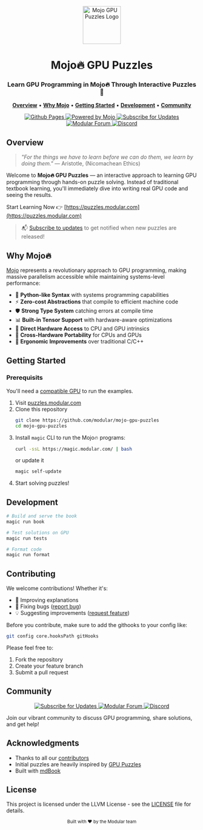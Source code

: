 <p align="center">
  <img src="book/src/images/puzzle-logo.png" alt="Mojo GPU Puzzles Logo" width="100">
</p>

<p align="center">
  <h1 align="center">Mojo🔥 GPU Puzzles</h1>
</p>

<p align="center">
  <h3 align="center">Learn GPU Programming in Mojo🔥 Through Interactive Puzzles🧩</h3>
</p>

<p align="center">
  <a href="#overview"><strong>Overview</strong></a> •
  <a href="#why-mojo"><strong>Why Mojo</strong></a> •
  <a href="#getting-started"><strong>Getting Started</strong></a> •
  <a href="#development"><strong>Development</strong></a> •
  <a href="#community"><strong>Community</strong></a>
</p>

<p align="center">
  <a href="https://github.com/modular/mojo-gpu-puzzles/actions/workflows/gh-pages.yml">
    <img src="https://github.com/modular/mojo-gpu-puzzles/actions/workflows/gh-pages.yml/badge.svg?branch=main" alt="Github Pages">
  </a>
  <a href="https://docs.modular.com/mojo">
    <img src="https://img.shields.io/badge/Powered%20by-Mojo-FF5F1F" alt="Powered by Mojo">
  </a>
  <a href="https://www.modular.com/company/talk-to-us">
    <img src="https://img.shields.io/badge/Subscribe-Updates-00B5AD?logo=mail.ru" alt="Subscribe for Updates">
  </a>
  <a href="https://forum.modular.com/c/">
    <img src="https://img.shields.io/badge/Modular-Forum-9B59B6?logo=discourse" alt="Modular Forum">
  </a>
  <a href="https://discord.com/channels/1087530497313357884/1098713601386233997">
    <img src="https://img.shields.io/badge/Discord-Join_Chat-5865F2?logo=discord" alt="Discord">
  </a>
</p>


## Overview

> _"For the things we have to learn before we can do them, we learn by doing them."_
> — Aristotle, (Nicomachean Ethics)

Welcome to **Mojo🔥 GPU Puzzles** — an interactive approach to learning GPU programming through hands-on puzzle solving. Instead of traditional textbook learning, you'll immediately dive into writing real GPU code and seeing the results.

Start Learning Now 👉 [https://puzzles.modular.com](https://puzzles.modular.com)

> 📬 [Subscribe to updates](https://www.modular.com/company/talk-to-us) to get notified when new puzzles are released!

## Why Mojo🔥

[Mojo](https://docs.modular.com/mojo/manual/) represents a revolutionary approach to GPU programming, making massive parallelism accessible while maintaining systems-level performance:

- 🐍 **Python-like Syntax** with systems programming capabilities
- ⚡ **Zero-cost Abstractions** that compile to efficient machine code
- 🛡️ **Strong Type System** catching errors at compile time
- 📊 **Built-in Tensor Support** with hardware-aware optimizations
- 🔧 **Direct Hardware Access** to CPU and GPU intrinsics
- 🔄 **Cross-Hardware Portability** for CPUs and GPUs
- 🎯 **Ergonomic Improvements** over traditional C/C++

## Getting Started

### Prerequisits

You'll need a [compatible GPU](https://docs.modular.com/max/faq#gpu-requirements) to run the examples.

1. Visit [puzzles.modular.com](https://puzzles.modular.com)
2. Clone this repository
   ```bash
   git clone https://github.com/modular/mojo-gpu-puzzles
   cd mojo-gpu-puzzles
   ```
2. Install `magic` CLI to run the Mojo🔥 programs:
   ```bash
   curl -ssL https://magic.modular.com/ | bash
   ```
   or update it
   ```bash
   magic self-update
   ```
3. Start solving puzzles!

## Development

```bash
# Build and serve the book
magic run book

# Test solutions on GPU
magic run tests

# Format code
magic run format
```

## Contributing

We welcome contributions! Whether it's:
- 📝 Improving explanations
- 🐛 Fixing bugs ([report bug](https://github.com/modular/mojo-gpu-puzzles/issues/new?template=bug_report.yml))
- 💡 Suggesting improvements ([request feature](https://github.com/modular/mojo-gpu-puzzles/issues/new?template=feature_request.yml))

Before you contribute, make sure to add the githooks to your config like:

```bash
git config core.hooksPath gitHooks
```

Please feel free to:
1. Fork the repository
2. Create your feature branch
3. Submit a pull request

## Community

<p align="center">
  <a href="https://www.modular.com/company/talk-to-us">
    <img src="https://img.shields.io/badge/Subscribe-Updates-00B5AD?logo=mail.ru" alt="Subscribe for Updates">
  </a>
  <a href="https://forum.modular.com/c/">
    <img src="https://img.shields.io/badge/Modular-Forum-9B59B6?logo=discourse" alt="Modular Forum">
  </a>
  <a href="https://discord.com/channels/1087530497313357884/1098713601386233997">
    <img src="https://img.shields.io/badge/Discord-Join_Chat-5865F2?logo=discord" alt="Discord">
  </a>
</p>

Join our vibrant community to discuss GPU programming, share solutions, and get help!

## Acknowledgments

- Thanks to all our [contributors](https://github.com/modular/mojo-gpu-puzzles/graphs/contributors)
- Initial puzzles are heavily inspired by [GPU Puzzles](https://github.com/srush/GPU-Puzzles)
- Built with [mdBook](https://rust-lang.github.io/mdBook/)

## License

This project is licensed under the LLVM License - see the [LICENSE](LICENSE) file for details.

<p align="center">
  <sub>Built with ❤️ by the Modular team</sub>
</p>
